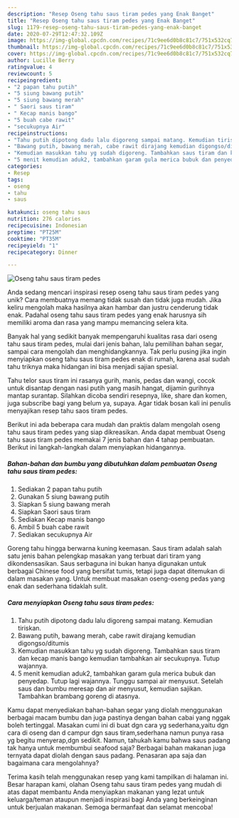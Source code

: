 ```yaml
---
description: "Resep Oseng tahu saus tiram pedes yang Enak Banget"
title: "Resep Oseng tahu saus tiram pedes yang Enak Banget"
slug: 1179-resep-oseng-tahu-saus-tiram-pedes-yang-enak-banget
date: 2020-07-29T12:47:32.109Z
image: https://img-global.cpcdn.com/recipes/71c9ee6d0b8c81c7/751x532cq70/oseng-tahu-saus-tiram-pedes-foto-resep-utama.jpg
thumbnail: https://img-global.cpcdn.com/recipes/71c9ee6d0b8c81c7/751x532cq70/oseng-tahu-saus-tiram-pedes-foto-resep-utama.jpg
cover: https://img-global.cpcdn.com/recipes/71c9ee6d0b8c81c7/751x532cq70/oseng-tahu-saus-tiram-pedes-foto-resep-utama.jpg
author: Lucille Berry
ratingvalue: 4
reviewcount: 5
recipeingredient:
- "2 papan tahu putih"
- "5 siung bawang putih"
- "5 siung bawang merah"
- " Saori saus tiram"
- " Kecap manis bango"
- "5 buah cabe rawit"
- "secukupnya Air"
recipeinstructions:
- "Tahu putih dipotong dadu lalu digoreng sampai matang. Kemudian tiriskan."
- "Bawang putih, bawang merah, cabe rawit dirajang kemudian digongso/ditumis"
- "Kemudian masukkan tahu yg sudah digoreng. Tambahkan saus tiram dan kecap manis bango kemudian tambahkan air secukupnya. Tutup wajannya."
- "5 menit kemudian aduk2, tambahkan garam gula merica bubuk dan penyedap. Tutup lagi wajannya. Tunggu sampai air menyusut. Setelah saus dan bumbu meresap dan air menyusut, kemudian sajikan. Tambahkan brambang goreng di atasnya."
categories:
- Resep
tags:
- oseng
- tahu
- saus

katakunci: oseng tahu saus 
nutrition: 276 calories
recipecuisine: Indonesian
preptime: "PT25M"
cooktime: "PT35M"
recipeyield: "1"
recipecategory: Dinner

---
```



![Oseng tahu saus tiram pedes](https://img-global.cpcdn.com/recipes/71c9ee6d0b8c81c7/751x532cq70/oseng-tahu-saus-tiram-pedes-foto-resep-utama.jpg)

Anda sedang mencari inspirasi resep oseng tahu saus tiram pedes yang unik? Cara membuatnya memang tidak susah dan tidak juga mudah. Jika keliru mengolah maka hasilnya akan hambar dan justru cenderung tidak enak. Padahal oseng tahu saus tiram pedes yang enak harusnya sih memiliki aroma dan rasa yang mampu memancing selera kita.

Banyak hal yang sedikit banyak mempengaruhi kualitas rasa dari oseng tahu saus tiram pedes, mulai dari jenis bahan, lalu pemilihan bahan segar, sampai cara mengolah dan menghidangkannya. Tak perlu pusing jika ingin menyiapkan oseng tahu saus tiram pedes enak di rumah, karena asal sudah tahu triknya maka hidangan ini bisa menjadi sajian spesial.

Tahu telor saus tiram ini rasanya gurih, manis, pedas dan wangi, cocok untuk disantap dengan nasi putih yang masih hangat, dijamin gurihnya mantap surantap. Silahkan dicoba sendiri resepnya, like, share dan komen, juga subscribe bagi yang belum ya, supaya. Agar tidak bosan kali ini penulis menyajikan resep tahu saos tiram pedes.


Berikut ini ada beberapa cara mudah dan praktis dalam mengolah oseng tahu saus tiram pedes yang siap dikreasikan. Anda dapat membuat Oseng tahu saus tiram pedes memakai 7 jenis bahan dan 4 tahap pembuatan. Berikut ini langkah-langkah dalam menyiapkan hidangannya.

<!--inarticleads1-->

##### Bahan-bahan dan bumbu yang dibutuhkan dalam pembuatan Oseng tahu saus tiram pedes:

1. Sediakan 2 papan tahu putih
1. Gunakan 5 siung bawang putih
1. Siapkan 5 siung bawang merah
1. Siapkan  Saori saus tiram
1. Sediakan  Kecap manis bango
1. Ambil 5 buah cabe rawit
1. Sediakan secukupnya Air


Goreng tahu hingga berwarna kuning keemasan. Saus tiram adalah salah satu jenis bahan pelengkap masakan yang terbuat dari tiram yang dikondensasikan. Saus serbaguna ini bukan hanya digunakan untuk berbagai Chinese food yang bersifat tumis, tetapi juga dapat ditemukan di dalam masakan yang. Untuk membuat masakan oseng-oseng pedas yang enak dan sederhana tidaklah sulit. 

<!--inarticleads2-->

##### Cara menyiapkan Oseng tahu saus tiram pedes:

1. Tahu putih dipotong dadu lalu digoreng sampai matang. Kemudian tiriskan.
1. Bawang putih, bawang merah, cabe rawit dirajang kemudian digongso/ditumis
1. Kemudian masukkan tahu yg sudah digoreng. Tambahkan saus tiram dan kecap manis bango kemudian tambahkan air secukupnya. Tutup wajannya.
1. 5 menit kemudian aduk2, tambahkan garam gula merica bubuk dan penyedap. Tutup lagi wajannya. Tunggu sampai air menyusut. Setelah saus dan bumbu meresap dan air menyusut, kemudian sajikan. Tambahkan brambang goreng di atasnya.


Kamu dapat menyediakan bahan-bahan segar yang diolah menggunakan berbagai macam bumbu dan juga pastinya dengan bahan cabai yang nggak boleh tertinggal. Masakan cumi ini di buat dgn cara yg sederhana,yaitu dgn cara di oseng dan d campur dgn saus tiram,sederhana namun punya rasa yg begitu menyerap,dgn sedikit. Namun, tahukah kamu bahwa saus padang tak hanya untuk membumbui seafood saja? Berbagai bahan makanan juga ternyata dapat diolah dengan saus padang. Penasaran apa saja dan bagaimana cara mengolahnya? 

Terima kasih telah menggunakan resep yang kami tampilkan di halaman ini. Besar harapan kami, olahan Oseng tahu saus tiram pedes yang mudah di atas dapat membantu Anda menyiapkan makanan yang lezat untuk keluarga/teman ataupun menjadi inspirasi bagi Anda yang berkeinginan untuk berjualan makanan. Semoga bermanfaat dan selamat mencoba!

